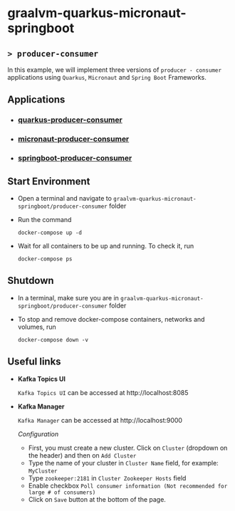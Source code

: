 # graalvm-quarkus-micronaut-springboot
## `> producer-consumer`

In this example, we will implement three versions of `producer - consumer` applications using `Quarkus`, `Micronaut` and `Spring Boot` Frameworks.

## Applications

- ### [quarkus-producer-consumer](https://github.com/ivangfr/graalvm-quarkus-micronaut-springboot/tree/master/producer-consumer/quarkus-producer-consumer#graalvm-quarkus-micronaut-springboot)
- ### [micronaut-producer-consumer](https://github.com/ivangfr/graalvm-quarkus-micronaut-springboot/tree/master/producer-consumer/micronaut-producer-consumer#graalvm-quarkus-micronaut-springboot)
- ### [springboot-producer-consumer](https://github.com/ivangfr/graalvm-quarkus-micronaut-springboot/tree/master/producer-consumer/springboot-producer-consumer#graalvm-quarkus-micronaut-springboot)

## Start Environment

- Open a terminal and navigate to `graalvm-quarkus-micronaut-springboot/producer-consumer` folder

- Run the command
  ```
  docker-compose up -d
  ```

- Wait for all containers to be up and running. To check it, run
  ```
  docker-compose ps
  ```

## Shutdown

- In a terminal, make sure you are in `graalvm-quarkus-micronaut-springboot/producer-consumer` folder

- To stop and remove docker-compose containers, networks and volumes, run
  ```
  docker-compose down -v
  ```

## Useful links

- **Kafka Topics UI**
     
  `Kafka Topics UI` can be accessed at http://localhost:8085

- **Kafka Manager**
     
  `Kafka Manager` can be accessed at http://localhost:9000

  *Configuration*

  - First, you must create a new cluster. Click on `Cluster` (dropdown on the header) and then on `Add Cluster`
  - Type the name of your cluster in `Cluster Name` field, for example: `MyCluster`
  - Type `zookeeper:2181` in `Cluster Zookeeper Hosts` field
  - Enable checkbox `Poll consumer information (Not recommended for large # of consumers)`
  - Click on `Save` button at the bottom of the page.
